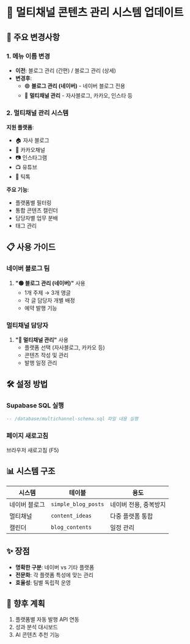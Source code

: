 # 📱 멀티채널 콘텐츠 관리 시스템 업데이트

## 🎯 주요 변경사항

### 1. 메뉴 이름 변경
- **이전**: 블로그 관리 (간편) / 블로그 관리 (상세)
- **변경후**: 
  - 🟢 **블로그 관리 (네이버)** - 네이버 블로그 전용
  - 📱 **멀티채널 관리** - 자사블로그, 카카오, 인스타 등

### 2. 멀티채널 관리 시스템
**지원 플랫폼**:
- 🏠 자사 블로그
- 💬 카카오채널
- 📷 인스타그램
- 📺 유튜브
- 🎵 틱톡

**주요 기능**:
- 플랫폼별 필터링
- 통합 콘텐츠 캘린더
- 담당자별 업무 분배
- 태그 관리

## 📋 사용 가이드

### 네이버 블로그 팀
1. **"🟢 블로그 관리 (네이버)"** 사용
   - 1개 주제 → 3개 앵글
   - 각 글 담당자 개별 배정
   - 예약 발행 기능

### 멀티채널 담당자
1. **"📱 멀티채널 관리"** 사용
   - 플랫폼 선택 (자사블로그, 카카오 등)
   - 콘텐츠 작성 및 관리
   - 발행 일정 관리

## 🛠️ 설정 방법

### Supabase SQL 실행
```sql
-- /database/multichannel-schema.sql 파일 내용 실행
```

### 페이지 새로고침
브라우저 새로고침 (F5)

## 📊 시스템 구조

| 시스템 | 테이블 | 용도 |
|--------|---------|------|
| 네이버 블로그 | `simple_blog_posts` | 네이버 전용, 중복방지 |
| 멀티채널 | `content_ideas` | 다중 플랫폼 통합 |
| 캘린더 | `blog_contents` | 일정 관리 |

## ✨ 장점
- **명확한 구분**: 네이버 vs 기타 플랫폼
- **전문화**: 각 플랫폼 특성에 맞는 관리
- **효율성**: 팀별 독립적 운영

## 🚀 향후 계획
1. 플랫폼별 자동 발행 API 연동
2. 성과 분석 대시보드
3. AI 콘텐츠 추천 기능